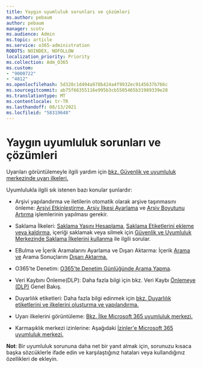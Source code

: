 ```yaml
---
title: Yaygın uyumluluk sorunları ve çözümleri
ms.author: pebaum
author: pebaum
manager: scotv
ms.audience: Admin
ms.topic: article
ms.service: o365-administration
ROBOTS: NOINDEX, NOFOLLOW
localization_priority: Priority
ms.collection: Adm_O365
ms.custom:
- "9000722"
- "4812"
ms.openlocfilehash: 5d328c1d494a978b424a4f9932ec9145637b766c
ms.sourcegitcommit: ab75f66355116e995b3cb5505465b31989339e28
ms.translationtype: MT
ms.contentlocale: tr-TR
ms.lasthandoff: 08/13/2021
ms.locfileid: "58319648"
---
```

# <a name="compliance-common-issues-and-resolutions"></a>Yaygın uyumluluk sorunları ve çözümleri

Uyarıları görüntülemeyle ilgili yardım için [bkz. Güvenlik ve uyumluluk merkezinde uyarı ilkeleri.](https://docs.microsoft.com/microsoft-365/compliance/alert-policies)

Uyumlulukla ilgili sık istenen bazı konular şunlardır:

- Arşivi yapılandırma ve iletilerin otomatik olarak arşive taşınmasını önleme: [Arşivi Etkinleştirme, Arşiv İlkesi Ayarlama](https://docs.microsoft.com/microsoft-365/compliance/set-up-an-archive-and-deletion-policy-for-mailboxes) ve [Arşiv Boyutunu Artırma](https://docs.microsoft.com/microsoft-365/compliance/enable-unlimited-archiving) işlemlerinin yapılması gerekir.

- Saklama İlkeleri: [Saklama Yaşını Hesaplama](https://docs.microsoft.com/exchange/security-and-compliance/messaging-records-management/retention-age), [Saklama Etiketlerini ekleme veya kaldırma](https://docs.microsoft.com/exchange/security-and-compliance/messaging-records-management/add-or-remove-retention-tags), içeriği saklamak veya silmek için [Güvenlik ve Uyumluluk Merkezinde Saklama İlkelerini kullanma](https://docs.microsoft.com/exchange/security-and-compliance/messaging-records-management/create-a-retention-policy) ile ilgili sorular.

- EBulma ve İçerik Aramalarını Ayarlama ve Dışarı Aktarma: İçerik [Arama ve](https://docs.microsoft.com/microsoft-365/compliance/content-search) Arama Sonuçlarını [Dışarı Aktarma.](https://docs.microsoft.com/microsoft-365/compliance/export-search-results)

- O365’te Denetim: [O365’te Denetim Günlüğünde Arama Yapma](https://docs.microsoft.com/microsoft-365/compliance/search-the-audit-log-in-security-and-compliance).

- Veri Kaybını Önleme(DLP): Daha fazla bilgi için bkz. Veri Kaybı [Önlemeye (DLP)](https://docs.microsoft.com/microsoft-365/compliance/data-loss-prevention-policies) Genel Bakış.
 
- Duyarlılık etiketleri: Daha fazla bilgi edinmek için [bkz. Duyarlılık etiketlerini ve ilkelerini oluşturma ve yapılandırma.](https://docs.microsoft.com/microsoft-365/compliance/create-sensitivity-labels)

- Uyarı ilkelerini görüntüleme: [Bkz. İlke Microsoft 365 uyumluluk merkezi.](https://docs.microsoft.com/microsoft-365/compliance/alert-policies)

- Karmaşıklık merkezi izinlerine: Aşağıdaki [İzinler'e Microsoft 365 uyumluluk merkezi.](https://docs.microsoft.com/microsoft-365/compliance/microsoft-365-compliance-center-permissions)

**Not**: Bir uyumluluk sorununa daha net bir yanıt almak için, sorunuzu kısaca başka sözcüklerle ifade edin ve karşılaştığınız hataları veya kullandığınız özellikleri de ekleyin.

